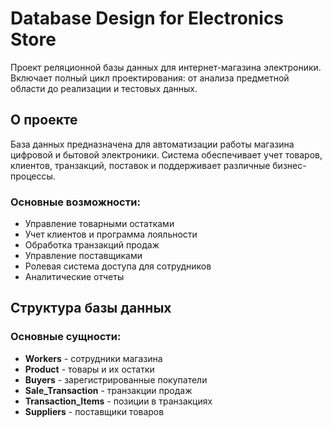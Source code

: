 # Database Design for Electronics Store

Проект реляционной базы данных для интернет-магазина электроники. Включает полный цикл проектирования: от анализа предметной области до реализации и тестовых данных.

## О проекте

База данных предназначена для автоматизации работы магазина цифровой и бытовой электроники. Система обеспечивает учет товаров, клиентов, транзакций, поставок и поддерживает различные бизнес-процессы.

### Основные возможности:
- Управление товарными остатками
- Учет клиентов и программа лояльности
- Обработка транзакций продаж
- Управление поставщиками
- Ролевая система доступа для сотрудников
- Аналитические отчеты

## Структура базы данных

### Основные сущности:
- **Workers** - сотрудники магазина
- **Product** - товары и их остатки
- **Buyers** - зарегистрированные покупатели
- **Sale_Transaction** - транзакции продаж
- **Transaction_Items** - позиции в транзакциях
- **Suppliers** - поставщики товаров
